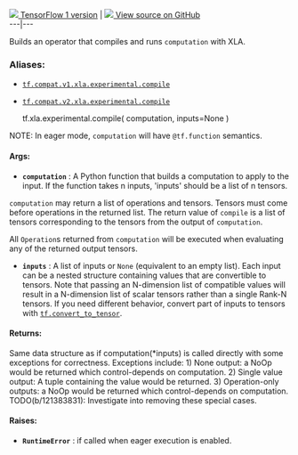 [ ![](https://tensorflow.google.cn/images/tf_logo_32px.png) TensorFlow 1
version](/versions/r1.15/api_docs/python/tf/xla/experimental/compile) |  [
![](https://tensorflow.google.cn/images/GitHub-Mark-32px.png) View source on
GitHub
](https://github.com/tensorflow/tensorflow/blob/r2.0/tensorflow/python/compiler/xla/xla.py#L65-L110)  
---|---  
  
Builds an operator that compiles and runs `computation` with XLA.

### Aliases:

  * [`tf.compat.v1.xla.experimental.compile`](/api_docs/python/tf/xla/experimental/compile)
  * [`tf.compat.v2.xla.experimental.compile`](/api_docs/python/tf/xla/experimental/compile)

    
    
    tf.xla.experimental.compile(
        computation,
        inputs=None
    )
    

NOTE: In eager mode, `computation` will have `@tf.function` semantics.

#### Args:

  * **`computation`** : A Python function that builds a computation to apply to the input. If the function takes n inputs, 'inputs' should be a list of n tensors.

`computation` may return a list of operations and tensors. Tensors must come
before operations in the returned list. The return value of `compile` is a
list of tensors corresponding to the tensors from the output of `computation`.

All `Operation`s returned from `computation` will be executed when evaluating
any of the returned output tensors.

  * **`inputs`** : A list of inputs or `None` (equivalent to an empty list). Each input can be a nested structure containing values that are convertible to tensors. Note that passing an N-dimension list of compatible values will result in a N-dimension list of scalar tensors rather than a single Rank-N tensors. If you need different behavior, convert part of inputs to tensors with [`tf.convert_to_tensor`](https://tensorflow.google.cn/api_docs/python/tf/convert_to_tensor).

#### Returns:

Same data structure as if computation(*inputs) is called directly with some
exceptions for correctness. Exceptions include: 1) None output: a NoOp would
be returned which control-depends on computation. 2) Single value output: A
tuple containing the value would be returned. 3) Operation-only outputs: a
NoOp would be returned which control-depends on computation.
TODO(b/121383831): Investigate into removing these special cases.

#### Raises:

  * **`RuntimeError`** : if called when eager execution is enabled.

